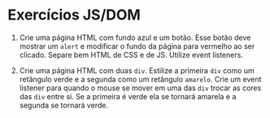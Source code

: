 # Exercícios JS/DOM

1. Crie uma página HTML com fundo azul e um botão. Esse botão deve mostrar um ```alert``` e modificar o fundo da página para vermelho ao ser clicado. Separe bem HTML de CSS e de JS. Utilize event listeners.

2. Crie uma página HTML com duas ```div```. Estilize a primeira ```div``` como um retângulo verde e a segunda como um retângulo ```amarelo```. Crie um event listener para quando o mouse se mover em uma das ```div``` trocar as cores das ```div``` entre si. Se a primeira é verde ela se tornará amarela e a segunda se tornará verde.
